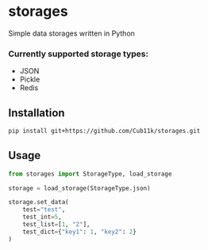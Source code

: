 # storages

Simple data storages written in Python

### Currently supported storage types:
- JSON
- Pickle
- Redis

## Installation

```bash
pip install git+https://github.com/Cub11k/storages.git
```

## Usage

```python
from storages import StorageType, load_storage

storage = load_storage(StorageType.json)

storage.set_data(
    test="test",
    test_int=5,
    test_list=[1, "2"],
    test_dict={"key1": 1, "key2": 2}
)
```